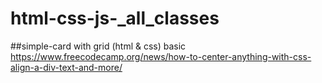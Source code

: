 # html-css-js-_all_classes
##simple-card with grid (html & css) basic
https://www.freecodecamp.org/news/how-to-center-anything-with-css-align-a-div-text-and-more/
